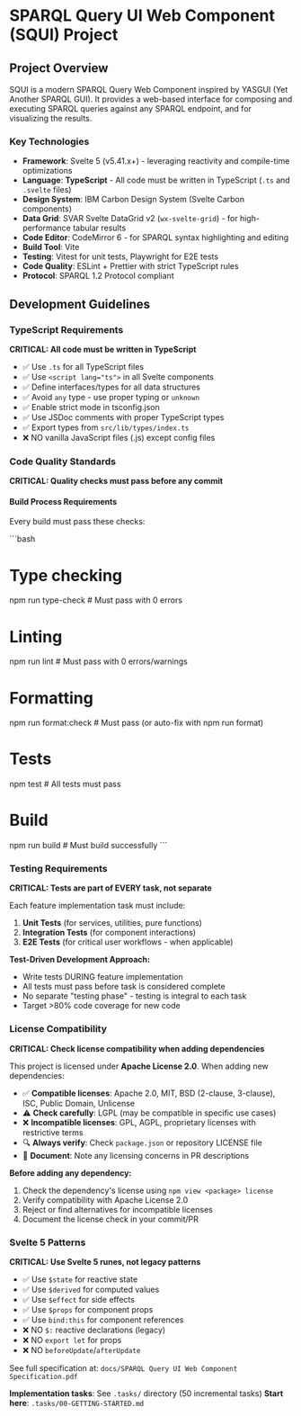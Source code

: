 # SPARQL Query UI Web Component (SQUI) Project

## Project Overview

SQUI is a modern SPARQL Query Web Component inspired by YASGUI (Yet Another SPARQL GUI). It provides a web-based interface for composing and executing SPARQL queries against any SPARQL endpoint, and for visualizing the results.

### Key Technologies

- **Framework**: Svelte 5 (v5.41.x+) - leveraging reactivity and compile-time optimizations
- **Language**: **TypeScript** - All code must be written in TypeScript (`.ts` and `.svelte` files)
- **Design System**: IBM Carbon Design System (Svelte Carbon components)
- **Data Grid**: SVAR Svelte DataGrid v2 (`wx-svelte-grid`) - for high-performance tabular results
- **Code Editor**: CodeMirror 6 - for SPARQL syntax highlighting and editing
- **Build Tool**: Vite
- **Testing**: Vitest for unit tests, Playwright for E2E tests
- **Code Quality**: ESLint + Prettier with strict TypeScript rules
- **Protocol**: SPARQL 1.2 Protocol compliant

## Development Guidelines

### TypeScript Requirements

**CRITICAL: All code must be written in TypeScript**

- ✅ Use `.ts` for all TypeScript files
- ✅ Use `<script lang="ts">` in all Svelte components
- ✅ Define interfaces/types for all data structures
- ✅ Avoid `any` type - use proper typing or `unknown`
- ✅ Enable strict mode in tsconfig.json
- ✅ Use JSDoc comments with proper TypeScript types
- ✅ Export types from `src/lib/types/index.ts`
- ❌ NO vanilla JavaScript files (.js) except config files

### Code Quality Standards

**CRITICAL: Quality checks must pass before any commit**

#### Build Process Requirements

Every build must pass these checks:

\`\`\`bash
# Type checking
npm run type-check      # Must pass with 0 errors

# Linting
npm run lint            # Must pass with 0 errors/warnings

# Formatting
npm run format:check    # Must pass (or auto-fix with npm run format)

# Tests
npm test                # All tests must pass

# Build
npm run build           # Must build successfully
\`\`\`

### Testing Requirements

**CRITICAL: Tests are part of EVERY task, not separate**

Each feature implementation task must include:

1. **Unit Tests** (for services, utilities, pure functions)
2. **Integration Tests** (for component interactions)
3. **E2E Tests** (for critical user workflows - when applicable)

**Test-Driven Development Approach:**
- Write tests DURING feature implementation
- All tests must pass before task is considered complete
- No separate "testing phase" - testing is integral to each task
- Target >80% code coverage for new code

### License Compatibility

**CRITICAL: Check license compatibility when adding dependencies**

This project is licensed under **Apache License 2.0**. When adding new dependencies:

- ✅ **Compatible licenses**: Apache 2.0, MIT, BSD (2-clause, 3-clause), ISC, Public Domain, Unlicense
- ⚠️ **Check carefully**: LGPL (may be compatible in specific use cases)
- ❌ **Incompatible licenses**: GPL, AGPL, proprietary licenses with restrictive terms
- 🔍 **Always verify**: Check `package.json` or repository LICENSE file
- 📝 **Document**: Note any licensing concerns in PR descriptions

**Before adding any dependency:**
1. Check the dependency's license using `npm view <package> license`
2. Verify compatibility with Apache License 2.0
3. Reject or find alternatives for incompatible licenses
4. Document the license check in your commit/PR

### Svelte 5 Patterns

**CRITICAL: Use Svelte 5 runes, not legacy patterns**

- ✅ Use `$state` for reactive state
- ✅ Use `$derived` for computed values
- ✅ Use `$effect` for side effects
- ✅ Use `$props` for component props
- ✅ Use `bind:this` for component references
- ❌ NO `$:` reactive declarations (legacy)
- ❌ NO `export let` for props
- ❌ NO `beforeUpdate`/`afterUpdate`

See full specification at: `docs/SPARQL Query UI Web Component Specification.pdf`

**Implementation tasks**: See `.tasks/` directory (50 incremental tasks)
**Start here**: `.tasks/00-GETTING-STARTED.md`

